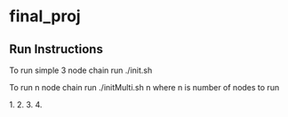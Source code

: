 # final_proj

<h2>Run Instructions</h2>
<p>To run simple 3 node chain run ./init.sh</p>
<p>To run n node chain run ./initMulti.sh n where n is number of nodes to run</p>
1.
2.
3.
4.
